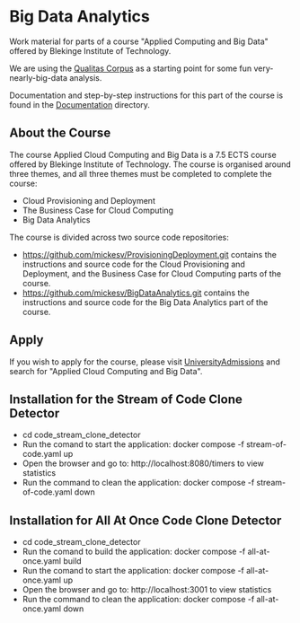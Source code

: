 # Big Data Analytics

Work material for parts of a course "Applied Computing and Big Data" offered by Blekinge Institute of Technology.

We are using the [Qualitas Corpus](http://qualitascorpus.com/) as a starting point for some fun very-nearly-big-data analysis.

Documentation and step-by-step instructions for this part of the course is found in the [Documentation](Documentation) directory.

## About the Course

The course Applied Cloud Computing and Big Data is a 7.5 ECTS course offered by Blekinge Institute of Technology. The course is organised around three themes, and all three themes must be completed to complete the course:

- Cloud Provisioning and Deployment
- The Business Case for Cloud Computing
- Big Data Analytics

The course is divided across two source code repositories:

- https://github.com/mickesv/ProvisioningDeployment.git contains the instructions and source code for the Cloud Provisioning and Deployment, and the Business Case for Cloud Computing parts of the course.
- https://github.com/mickesv/BigDataAnalytics.git contains the instructions and source code for the Big Data Analytics part of the course.

## Apply

If you wish to apply for the course, please visit [UniversityAdmissions](https://www.universityadmissions.se/intl/start) and search for "Applied Cloud Computing and Big Data".

## Installation for the Stream of Code Clone Detector

- cd code_stream_clone_detector
- Run the comand to start the application: docker compose -f stream-of-code.yaml up
- Open the browser and go to: http://localhost:8080/timers to view statistics
- Run the command to clean the application: docker compose -f stream-of-code.yaml down

## Installation for All At Once Code Clone Detector

- cd code_stream_clone_detector
- Run the comand to build the application: docker compose -f all-at-once.yaml build
- Run the comand to start the application: docker compose -f all-at-once.yaml up
- Open the browser and go to: http://localhost:3001 to view statistics
- Run the command to clean the application: docker compose -f all-at-once.yaml down
